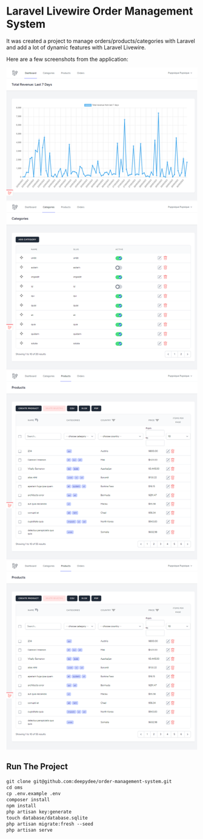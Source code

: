 # Laravel Livewire Order Management System

It was created a project to manage orders/products/categories with Laravel and add a lot of dynamic features with Laravel Livewire.

Here are a few screenshots from the application:

![Dashboard](./img/dashboard.png)
![Categories CRUD page](./img/categories.png)
![Products CRUD page](./img/products.png)
![Orders CRUD page](./img/products.png)

## Run The Project

    git clone git@github.com:deepydee/order-management-system.git
    cd oms
    cp .env.example .env
    composer install
    npm install
    php artisan key:generate
    touch database/database.sqlite
    php artisan migrate:fresh --seed
    php artisan serve
